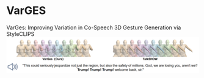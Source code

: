 # VarGES
VarGes: Improving Variation in Co-Speech 3D Gesture Generation via StyleCLIPS
![image](https://github.com/mookerr/VarGES/blob/main/fig1.jpg)
